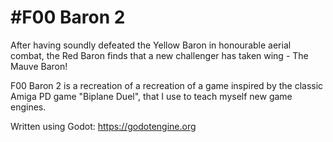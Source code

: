 \#F00 Baron 2
============

After having soundly defeated the Yellow Baron in honourable aerial combat,
the Red Baron finds that a new challenger has taken wing - The Mauve Baron!

F00 Baron 2 is a recreation of a recreation of a game inspired by the
classic Amiga PD game "Biplane Duel", that I use to teach myself new game
engines.

Written using Godot: https://godotengine.org
